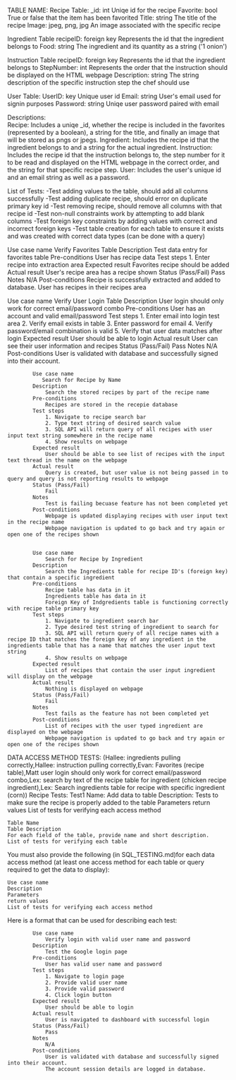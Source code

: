 TABLE NAME:
Recipe Table: 
  _id: int
      Uniqe id for the recipe
  Favorite: bool
      True or false that the item has been favorited
  Title: string
      The title of the recipe
  Image: jpeg, png, jpg
      An image associated with the specific recipe


Ingredient Table
  recipeID: foreign key
      Represents the id that the ingredient belongs to
  Food: string 
      The ingredient and its quantity as a string ('1 onion')

Instruction Table
  recipeID: foreign key
      Represents the id that the ingredient belongs to
  StepNumber: int
      Represents the order that the instruction should be displayed on the HTML webpage
  Description: string 
      The string description of the specific instruction step the chef should use 

User Table:
  UserID: key
      Unique user id
  Email: string
      User's email used for signin purposes
  Password: string
      Uniqe user password paired with email

  
Descriptions:   
  Recipe: Includes a uniqe _id, whether the recipe is included in the favorites (represented by a boolean), a string for the title, and finally an image that will be stored as pngs or jpegs.
  Ingredient: Includes the recipe id that the ingredient belongs to and a string for the actual ingredient.
  Instruction: Includes the recipe id that the instruction belongs to, the step number for it to be read and displayed on the HTML webpage in the correct order, and the string for that specific recipe step.
  User: Includes the user's unique id and an email string as well as a password.

List of Tests:
    -Test adding values to the table, should add all columns successfully
    -Test adding duplicate recipe, should error on duplicate primary key id
    -Test removing recipe, should remove all columns with that recipe id
    -Test non-null constraints work by attempting to add blank columns
    -Test foreign key constraints by adding values with correct and incorrect foreign keys
    -Test table creation for each table to ensure it exists and was created with correct data types (can be done with a query)

Use case name
    Verify Favorites Table
Description
    Test data entry for favorites table
Pre-conditions
    User has recipe data
Test steps
    1. Enter recipe into extraction area
Expected result
    Favorites recipe should be added
Actual result
    User's recipe area has a recipe shown
Status (Pass/Fail)
    Pass
Notes
    N/A
Post-conditions
    Recipe is successfully extracted and added to database. User has recipes in their recipes area


Use case name
    Verify User Login Table
Description
    User login should only work for correct email/password combo
Pre-conditions
    User has an account and valid email/password
Test steps
    1. Enter email into login test area
    2. Verify email exists in table
    3. Enter password for email
    4. Verify password/email combination is valid
    5. Verify that user data matches after login
Expected result
    User should be able to login
Actual result
    User can see their user information and recipes
Status (Pass/Fail)
    Pass
Notes
    N/A
Post-conditions
    User is validated with database and successfully signed into their account.


            Use case name
               Search for Recipe by Name
            Description
                Search the stored recipes by part of the recipe name
            Pre-conditions
                Recipes are stored in the recepie database
            Test steps
                1. Navigate to recipe search bar
                2. Type text string of desired search value
                3. SQL API will return query of all recipes with user input text string somewhere in the recipe name
                4. Show results on webpage
            Expected result
                User should be able to see list of recipes with the input text thread in the name on the webpage
            Actual result
                Query is created, but user value is not being passed in to query and query is not reporting results to webpage
            Status (Pass/Fail)
                Fail
            Notes
                Test is failing becuase feature has not been completed yet
            Post-conditions
                Webpage is updated displaying recipes with user input text in the recipe name
                Webpage navigation is updated to go back and try again or open one of the recipes shown


            Use case name
                Search for Recipe by Ingredient
            Description
                Search the Ingredients table for recipe ID's (foreign key) that contain a specific ingredient
            Pre-conditions
                Recipe table has data in it
                Ingredients table has data in it
                Foreign Key of Indgredients table is functioning correctly with recipe table primary key
            Test steps
                1. Navigate to ingredient search bar
                2. Type desired test string of ingredient to search for
                3. SQL API will return query of all recipe names with a recipe ID that matches the foreign key of any ingredient in the ingredients table that has a name that matches the user input text string
                4. Show results on webpage
            Expected result
                List of recipes that contain the user input ingredient will display on the webpage
            Actual result
                Nothing is displayed on webpage
            Status (Pass/Fail)
                Fail
            Notes
                Test fails as the feature has not been completed yet
            Post-conditions
                List of recipes with the user typed ingredient are displayed on the webpage
                Webpage navigation is updated to go back and try again or open one of the recipes shown

DATA ACCESS METHOD TESTS: (Hallee: ingredients pulling correctly,Hallee: instruction pulling correctly,Evan: Favorites (recipe table),Matt user login should only work for correct email/password combo,Lex: search by text of the recipe table for ingredient (chicken recipe ingredient),Lex: Search ingredients table for recipe with specific ingredient (corn))
    Recipe Tests:
    Test1
    Name: Add data to table
    Description: Tests to make sure the recipe is properly added to the table
    Parameters
    return values
    List of tests for verifying each access method

  
    Table Name
    Table Description
    For each field of the table, provide name and short description.
    List of tests for verifying each table

You must also provide the following (in SQL_TESTING.md)for each data access method (at least one access method for each table or query required to get the data to display):

    Use case name
    Description
    Parameters
    return values
    List of tests for verifying each access method

Here is a format that can be used for describing each test:

            
            Use case name
                Verify login with valid user name and password
            Description
                Test the Google login page
            Pre-conditions
                User has valid user name and password
            Test steps
                1. Navigate to login page
                2. Provide valid user name
                3. Provide valid password
                4. Click login button
            Expected result
                User should be able to login
            Actual result
                User is navigated to dashboard with successful login
            Status (Pass/Fail)
                Pass
            Notes
                N/A
            Post-conditions
                User is validated with database and successfully signed into their account.
                The account session details are logged in database. 
